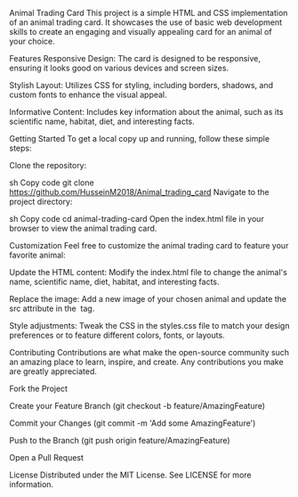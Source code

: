 Animal Trading Card
This project is a simple HTML and CSS implementation of an animal trading card. It showcases the use of basic web development skills to create an engaging and visually appealing card for an animal of your choice.

Features
Responsive Design: The card is designed to be responsive, ensuring it looks good on various devices and screen sizes.

Stylish Layout: Utilizes CSS for styling, including borders, shadows, and custom fonts to enhance the visual appeal.

Informative Content: Includes key information about the animal, such as its scientific name, habitat, diet, and interesting facts.

Getting Started
To get a local copy up and running, follow these simple steps:

Clone the repository:

sh
Copy code
git clone https://github.com/HusseinM2018/Animal_trading_card
Navigate to the project directory:

sh
Copy code
cd animal-trading-card
Open the index.html file in your browser to view the animal trading card.

Customization
Feel free to customize the animal trading card to feature your favorite animal:

Update the HTML content: Modify the index.html file to change the animal's name, scientific name, diet, habitat, and interesting facts.

Replace the image: Add a new image of your chosen animal and update the src attribute in the <img> tag.

Style adjustments: Tweak the CSS in the styles.css file to match your design preferences or to feature different colors, fonts, or layouts.

Contributing
Contributions are what make the open-source community such an amazing place to learn, inspire, and create. Any contributions you make are greatly appreciated.

Fork the Project

Create your Feature Branch (git checkout -b feature/AmazingFeature)

Commit your Changes (git commit -m 'Add some AmazingFeature')

Push to the Branch (git push origin feature/AmazingFeature)

Open a Pull Request

License
Distributed under the MIT License. See LICENSE for more information.


